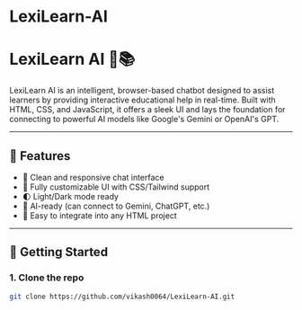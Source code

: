 ﻿# LexiLearn-AI

 # LexiLearn AI 🤖📚

LexiLearn AI is an intelligent, browser-based chatbot designed to assist learners by providing interactive educational help in real-time. Built with HTML, CSS, and JavaScript, it offers a sleek UI and lays the foundation for connecting to powerful AI models like Google's Gemini or OpenAI's GPT.

---

## 🌟 Features

- 💬 Clean and responsive chat interface
- 🎨 Fully customizable UI with CSS/Tailwind support
- 🌓 Light/Dark mode ready
- 🧠 AI-ready (can connect to Gemini, ChatGPT, etc.)
- 📁 Easy to integrate into any HTML project

---

## 🚀 Getting Started

### 1. Clone the repo
```bash
git clone https://github.com/vikash0064/LexiLearn-AI.git

